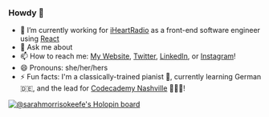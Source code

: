 ### Howdy 🤠

- 🔭 I’m currently working for [iHeartRadio](https://www.iheart.com/) as a front-end software engineer using [React](https://reactjs.org/) 
- 💬 Ask me about 
- 📫 How to reach me: [My Website](https://sarahmorrisokeefe.com/), [Twitter](https://twitter.com/sarahmokeefe), [LinkedIn](https://linkedin.com/in/sarahmorrisokeefe), or [Instagram](https://instagram.com/sarahmorrisokeefe)!
- 😄 Pronouns: she/her/hers
- ⚡ Fun facts: I'm a classically-trained pianist 🎹, currently learning German 🇩🇪, and the lead for [Codecademy Nashville](https://community.codecademy.com/nashville/) 👩🏻‍💻! 

[![@sarahmorrisokeefe's Holopin board](https://holopin.io/api/user/board?user=sarahmorrisokeefe)](https://holopin.io/@sarahmorrisokeefe)
